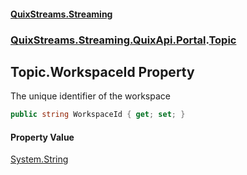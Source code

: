 #### [QuixStreams.Streaming](index.md 'index')
### [QuixStreams.Streaming.QuixApi.Portal](QuixStreams.Streaming.QuixApi.Portal.md 'QuixStreams.Streaming.QuixApi.Portal').[Topic](Topic.md 'QuixStreams.Streaming.QuixApi.Portal.Topic')

## Topic.WorkspaceId Property

The unique identifier of the workspace

```csharp
public string WorkspaceId { get; set; }
```

#### Property Value
[System.String](https://docs.microsoft.com/en-us/dotnet/api/System.String 'System.String')